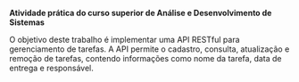 **Atividade prática do curso superior de Análise e Desenvolvimento de Sistemas**

O objetivo deste trabalho é implementar uma API RESTful para gerenciamento de tarefas.
A API permite o cadastro, consulta, atualização e remoção de tarefas, contendo informações como nome da tarefa, data de entrega e responsável.
